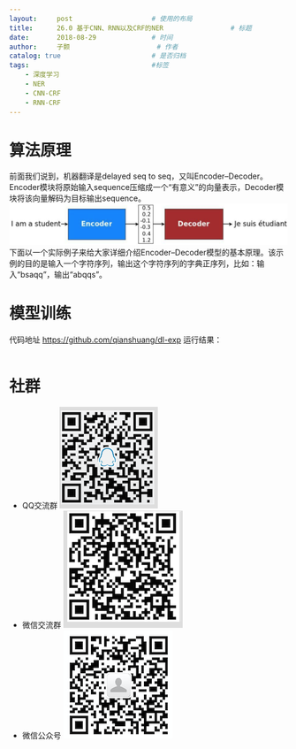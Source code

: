 ```yaml
---
layout:     post   				    # 使用的布局
title:      26.0 基于CNN、RNN以及CRF的NER 				# 标题 
date:       2018-08-29 				# 时间
author:     子颢 						# 作者
catalog: true 						# 是否归档
tags:								#标签
    - 深度学习
    - NER
    - CNN-CRF
    - RNN-CRF
---
```


# 算法原理

前面我们说到，机器翻译是delayed seq to seq，又叫Encoder–Decoder。Encoder模块将原始输入sequence压缩成一个“有意义”的向量表示，Decoder模块将该向量解码为目标输出sequence。
![S2S](/img/S2S-01.png)
下面以一个实际例子来给大家详细介绍Encoder–Decoder模型的基本原理。该示例的目的是输入一个字符序列，输出这个字符序列的字典正序列，比如：输入“bsaqq”，输出“abqqs”。




# 模型训练

代码地址 <a href="https://github.com/qianshuang/dl-exp" target="_blank">https://github.com/qianshuang/dl-exp</a>
运行结果：
```

```

# 社群

- QQ交流群
	![562929489](/img/qq_ewm.png)
- 微信交流群
	![562929489](/img/wx_ewm.png)
- 微信公众号
	![562929489](/img/wxgzh_ewm.png)